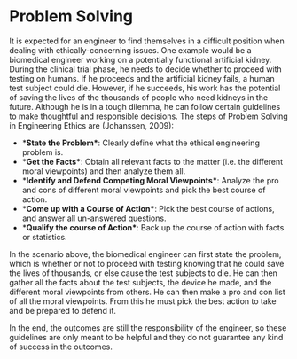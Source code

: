 # Problem Solving

It is expected for an engineer to find themselves in a difficult position when dealing with ethically-concerning issues. One example would be a biomedical engineer working on a potentially functional artificial kidney. During the clinical trial phase, he needs to decide whether to proceed with testing on humans. If he proceeds and the artificial kidney fails, a human test subject could die. However, if he succeeds, his work has the potential of saving the lives of the thousands of people who need kidneys in the future. Although he is in a tough dilemma, he can follow certain guidelines to make thoughtful and responsible decisions. The steps of Problem Solving in Engineering Ethics are (Johanssen, 2009):

- ***State the Problem\***: Clearly define what the ethical engineering problem is.
- ***Get the Facts\***: Obtain all relevant facts to the matter (i.e. the different moral viewpoints) and then analyze them all.
- ***Identify and Defend Competing Moral Viewpoints\***: Analyze the pro and cons of different moral viewpoints and pick the best course of action.
- ***Come up with a Course of Action\***: Pick the best course of actions, and answer all un-answered questions.
- ***Qualify the course of Action\***: Back up the course of action with facts or statistics.

In the scenario above, the biomedical engineer can first state the problem, which is whether or not to proceed with testing knowing that he could save the lives of thousands, or else cause the test subjects to die. He can then gather all the facts about the test subjects, the device he made, and the different moral viewpoints from others. He can then make a pro and con list of all the moral viewpoints. From this he must pick the best action to take and be prepared to defend it.

In the end, the outcomes are still the responsibility of the engineer, so these guidelines are only meant to be helpful and they do not guarantee any kind of success in the outcomes.